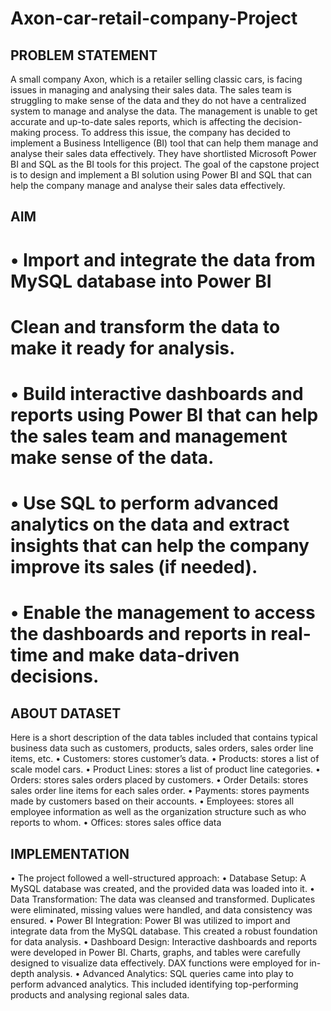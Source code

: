 # Axon-car-retail-company-Project

## PROBLEM STATEMENT 

A small company Axon, which is a retailer selling classic cars, is facing issues in managing and analysing their sales data. The sales team is struggling to make sense of the data and they do not have a centralized system to manage and analyse the data. The management is unable to get accurate and up-to-date sales reports, which is affecting the decision-making process.
To address this issue, the company has decided to implement a Business Intelligence (BI) tool that can help them manage and analyse their sales data effectively. They have shortlisted Microsoft Power BI and SQL as the BI tools for this project.
The goal of the capstone project is to design and implement a BI solution using Power BI and SQL that can help the company manage and analyse their sales data effectively. 

## AIM
# •	Import and integrate the data from MySQL database into Power BI
# Clean and transform the data to make it ready for analysis.
# •	Build interactive dashboards and reports using Power BI that can help the sales team and management make sense of the data.
# •	Use SQL to perform advanced analytics on the data and extract insights that can help the company improve its sales (if needed).
# •	Enable the management to access the dashboards and reports in real-time and make data-driven decisions.

## ABOUT DATASET 
Here is a short description of the data tables included that contains typical business data such as customers, products, sales orders, sales order line items, etc. 
•	Customers: stores customer’s data.
•	Products: stores a list of scale model cars.
•	Product Lines: stores a list of product line categories.
•	Orders: stores sales orders placed by customers.
•	Order Details: stores sales order line items for each sales order.
•	Payments: stores payments made by customers based on their accounts.
•	Employees: stores all employee information as well as the organization structure such as who reports to whom.
•	Offices: stores sales office data

## IMPLEMENTATION
•	The project followed a well-structured approach:
•	 Database Setup: A MySQL database was created, and the provided data was loaded into it.
•	 Data Transformation: The data was cleansed and transformed. Duplicates were eliminated, missing values were handled, and data consistency was ensured.
•	 Power BI Integration: Power BI was utilized to import and integrate data from the MySQL database. This created a robust foundation for data analysis.
•	 Dashboard Design: Interactive dashboards and reports were developed in Power BI. Charts, graphs, and tables were carefully designed to visualize data effectively. DAX functions were employed for in-depth analysis.
•	Advanced Analytics: SQL queries came into play to perform advanced analytics. This included identifying top-performing products and analysing regional sales data.
